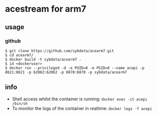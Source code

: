 # acestream for arm7

## usage

### github

```
$ git clone https://github.com/sybdata/acearm7.git
$ cd acearm7/
$ docker build -t sybdata/acearm7 .
$ id <dockeruser>
$ docker run --privileged -d -e PUID=0 -e PGID=0 --name acepi -p 8621:8621 -p 62062:62062 -p 6878:6878 -p sybdata/acearm7
```
## info

* Shell access whilst the container is running: `docker exec -it acepi /bin/sh`
* To monitor the logs of the container in realtime: `docker logs -f acepi`
